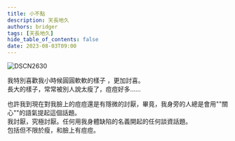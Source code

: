 ```yaml
---
title: 小不點
description: 天長地久
authors: bridger
tags: [天長地久]
hide_table_of_contents: false
date: 2023-08-03T09:00
---
```


![DSCN2630](https://e.brid.pw/i/2023/08/03/ns638x.jpeg)

<!-- truncate -->
我特別喜歡我小時候圓圓軟軟的樣子 ，更加討喜。    
長大的樣子，常常被別人說太瘦了，痘痘好多......  

也許我到現在對我臉上的痘痘還是有隱微的討厭，畢竟，我身旁的人總是會用""關心""的語氣提起這個話題。  
我討厭，究極討厭。任何用我身體缺陷的名義開起的任何談資話題。  
包括但不限於瘦，和臉上有痘痘。  